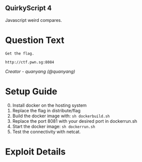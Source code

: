 QuirkyScript 4
---------

Javascript weird compares.

# Question Text

```
Get the flag.

http://ctf.pwn.sg:8084
```

*Creator -  quanyang (@quanyang)*

# Setup Guide

0. Install docker on the hosting system
1. Replace the flag in distribute/flag
2. Build the docker image with: `sh dockerbuild.sh`
3. Replace the port 8081 with your desired port in dockerrun.sh
4. Start the docker image: `sh dockerrun.sh`
5. Test the connectivity with netcat.

# Exploit Details

```
```
